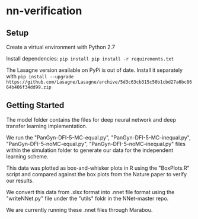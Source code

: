 # nn-verification

## Setup
Create a virtual environment with Python 2.7

Install dependencies: `pip install pip install -r requirements.txt`

The Lasagne version available on PyPi is out of date. Install it separately with
`pip install --upgrade https://github.com/Lasagne/Lasagne/archive/5d3c63cb315c50b1cbd27a6bc8664b406f34dd99.zip`

## Getting Started

The model folder contains the files for deep neural network and deep transfer learning implementation.

We run the "PanGyn-DFI-5-MC-equal.py", "PanGyn-DFI-5-MC-inequal.py", "PanGyn-DFI-5-noMC-equal.py", "PanGyn-DFI-5-noMC-inequal.py" files within the simulation folder to generate our data for the independent learning scheme.

This data was plotted as box-and-whisker plots in R using the "BoxPlots.R" script and compared against the box plots from the Nature paper to verify our results. 

We convert this data from .xlsx format into .nnet file format using the "writeNNet.py" file under the "utils" foldr in the NNet-master repo.

We are currently running these .nnet files through Marabou.
